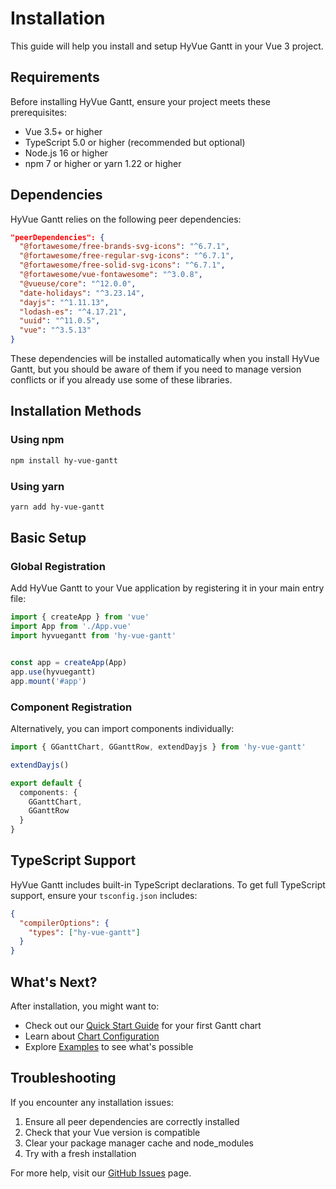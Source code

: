 # Installation

This guide will help you install and setup HyVue Gantt in your Vue 3 project.

## Requirements

Before installing HyVue Gantt, ensure your project meets these prerequisites:

- Vue 3.5+ or higher
- TypeScript 5.0 or higher (recommended but optional)
- Node.js 16 or higher
- npm 7 or higher or yarn 1.22 or higher

## Dependencies

HyVue Gantt relies on the following peer dependencies:

```json
"peerDependencies": {
  "@fortawesome/free-brands-svg-icons": "^6.7.1",
  "@fortawesome/free-regular-svg-icons": "^6.7.1",
  "@fortawesome/free-solid-svg-icons": "^6.7.1",
  "@fortawesome/vue-fontawesome": "^3.0.8",
  "@vueuse/core": "^12.0.0",
  "date-holidays": "^3.23.14",
  "dayjs": "^1.11.13",
  "lodash-es": "^4.17.21",
  "uuid": "^11.0.5",
  "vue": "^3.5.13"
}
```

These dependencies will be installed automatically when you install HyVue Gantt, but you should be aware of them if you need to manage version conflicts or if you already use some of these libraries.

## Installation Methods

### Using npm

```bash
npm install hy-vue-gantt
```

### Using yarn

```bash
yarn add hy-vue-gantt
```

## Basic Setup

### Global Registration

Add HyVue Gantt to your Vue application by registering it in your main entry file:

```typescript
import { createApp } from 'vue'
import App from './App.vue'
import hyvuegantt from 'hy-vue-gantt'


const app = createApp(App)
app.use(hyvuegantt)
app.mount('#app')
```

### Component Registration

Alternatively, you can import components individually:

```typescript
import { GGanttChart, GGanttRow, extendDayjs } from 'hy-vue-gantt'

extendDayjs()

export default {
  components: {
    GGanttChart,
    GGanttRow
  }
}
```

## TypeScript Support

HyVue Gantt includes built-in TypeScript declarations. To get full TypeScript support, ensure your `tsconfig.json` includes:

```json
{
  "compilerOptions": {
    "types": ["hy-vue-gantt"]
  }
}
```

## What's Next?

After installation, you might want to:

- Check out our [Quick Start Guide](/guide/quick-start) for your first Gantt chart
- Learn about [Chart Configuration](/guide/chart-configuration)
- Explore [Examples](/examples/basic) to see what's possible

## Troubleshooting

If you encounter any installation issues:

1. Ensure all peer dependencies are correctly installed
2. Check that your Vue version is compatible
3. Clear your package manager cache and node_modules
4. Try with a fresh installation

For more help, visit our [GitHub Issues](https://github.com/Xeyos88/HyVueGantt/issues) page.